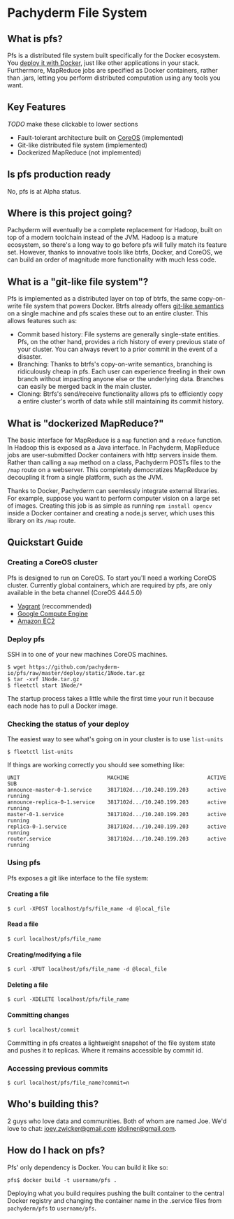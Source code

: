 # Pachyderm File System

## What is pfs?
Pfs is a distributed file system built specifically for the Docker
ecosystem. You [deploy it with Docker](https://registry.hub.docker.com/u/pachyderm/pfs/),
just like other applications in your stack. Furthermore,
MapReduce jobs are specified as Docker containers, rather than .jars,
letting you perform distributed computation using any tools you want.

## Key Features
*TODO* make these clickable to lower sections
- Fault-tolerant architecture built on [CoreOS](https://coreos.com) (implemented)
- Git-like distributed file system (implemented)
- Dockerized MapReduce (not implemented)

## Is pfs production ready
No, pfs is at Alpha status.

## Where is this project going?
Pachyderm will eventually be a complete replacement for Hadoop, built on top of
a modern toolchain instead of the JVM. Hadoop is a mature ecosystem, so there's
a long way to go before pfs will fully match its feature set. However, thanks to innovative tools like btrfs, Docker, and CoreOS, we can build an order of magnitude more functionality with much less code.

## What is a "git-like file system"?
Pfs is implemented as a distributed layer on top of btrfs, the same
copy-on-write file system that powers Docker. Btrfs already offers
[git-like semantics](http://zef.me/6023/who-needs-git-when-you-got-zfs/) on a
single machine and pfs scales these out to an entire cluster. This allows features such as:
- Commit based history: File systems are generally single-state entities. Pfs,
on the other hand, provides a rich history of every previous state of your
cluster. You can always revert to a prior commit in the event of a
disaster.
- Branching: Thanks to btrfs's copy-on-write semantics, branching is ridiculously
cheap in pfs. Each user can experience freeling in their own branch without
impacting anyone else or the underlying data. Branches can easily be merged back in the main cluster.
- Cloning: Btrfs's send/receive functionality allows pfs to efficiently copy
a entire cluster's worth of data while still maintaining its commit history.

## What is "dockerized MapReduce?"
The basic interface for MapReduce is a `map` function and a `reduce` function.
In Hadoop this is exposed as a Java interface. In Pachyderm, MapReduce jobs are
user-submitted Docker containers with http servers inside them. Rather than
calling a `map` method on a class, Pachyderm POSTs files to the `/map` route on
a webserver. This completely democratizes MapReduce by decoupling it from a
single platform, such as the JVM.

Thanks to Docker, Pachyderm can seemlessly integrate external libraries. For example, suppose you want to perform computer
vision on a large set of images. Creating this job is as simple as
running `npm install opencv` inside a Docker container and creating a node.js server, which uses this library on its `/map` route.

## Quickstart Guide

### Creating a CoreOS cluster
Pfs is designed to run on CoreOS. To start you'll need a working CoreOS
cluster. Currently global containers, which are required by pfs, are only
available in the beta channel (CoreOS 444.5.0)

- [Vagrant](https://coreos.com/docs/running-coreos/platforms/vagrant/) (reccommended)
- [Google Compute Engine](https://coreos.com/docs/running-coreos/cloud-providers/google-compute-engine/)
- [Amazon EC2](https://coreos.com/docs/running-coreos/cloud-providers/ec2/)

### Deploy pfs
SSH in to one of your new machines CoreOS machines.

```shell
$ wget https://github.com/pachyderm-io/pfs/raw/master/deploy/static/1Node.tar.gz
$ tar -xvf 1Node.tar.gz
$ fleetctl start 1Node/*
```

The startup process takes a little while the first time your run it because
each node has to pull a Docker image.

### Checking the status of your deploy
The easiest way to see what's going on in your cluster is to use `list-units`
```shell
$ fleetctl list-units
```

If things are working correctly you should see something like:

```
UNIT                            MACHINE                         ACTIVE  SUB
announce-master-0-1.service     3817102d.../10.240.199.203      active  running
announce-replica-0-1.service    3817102d.../10.240.199.203      active  running
master-0-1.service              3817102d.../10.240.199.203      active  running
replica-0-1.service             3817102d.../10.240.199.203      active  running
router.service                  3817102d.../10.240.199.203      active  running
```

### Using pfs
Pfs exposes a git like interface to the file system:

#### Creating a file
```shell
$ curl -XPOST localhost/pfs/file_name -d @local_file
```

#### Read a file
```shell
$ curl localhost/pfs/file_name
```

#### Creating/modifying a file
```shell
$ curl -XPUT localhost/pfs/file_name -d @local_file
```

#### Deleting a file
```shell
$ curl -XDELETE localhost/pfs/file_name
```

#### Committing changes
```shell
$ curl localhost/commit
```

Committing in pfs creates a lightweight snapshot of the file system state and
pushes it to replicas. Where it remains accessible by commit id.

### Accessing previous commits
```shell
$ curl localhost/pfs/file_name?commit=n
```

## Who's building this?
2 guys who love data and communities. Both of whom are named Joe. We'd love
to chat: joey.zwicker@gmail.com jdoliner@gmail.com.

## How do I hack on pfs?
Pfs' only dependency is Docker. You can build it like so:
```shell
pfs$ docker build -t username/pfs .
```
Deploying what you build requires pushing the built container to the central
Docker registry and changing the container name in the .service files from
`pachyderm/pfs` to `username/pfs`.
